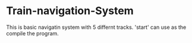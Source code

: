 # Train-navigation-System
This is basic navigatin system with 5 differnt tracks. 'start' can use as the compile the program.
